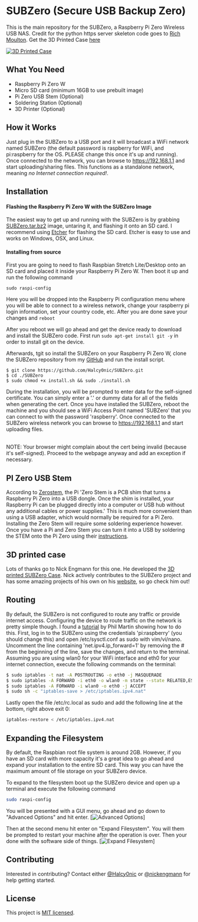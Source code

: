# SUBZero (Secure USB Backup Zero) <br /> 
This is the main repository for the SUBZero, a Raspberry Pi Zero Wireless USB NAS.  Credit for the python https server skeleton code goes to [Rich Moulton](https://github.com/rhmoult/SecurityTools/blob/master/Platform_Independent/Python/httpsWithUpload/src/httpsWithUpload.py). Get the 3D Printed Case [here](https://www.thingiverse.com/thing:3389059)

[![3D Printed Case](/Pictures/SUBZero5.jpg)](https://www.thingiverse.com/thing:3389059)

## What You Need
* Raspberry Pi Zero W
* Micro SD card (minimum 16GB to use prebuilt image)
* Pi Zero USB Stem (Optional)
* Soldering Station (Optional)
* 3D Printer (Optional)

## How it Works
Just plug in the SUBZero to a USB port and it will broadcast a WiFi network named SUBZero (the default password is raspberry for WiFi, and pi:raspberry for the OS.  PLEASE change this once it's up and running).  Once connected to the network, you can browse to https://192.168.1.1 and start uploading/sharing files. This functions as a standalone network, meaning *no Internet connection required!*.

## Installation

#### Flashing the Raspberry Pi Zero W with the SUBZero Image

The easiest way to get up and running with the SUBZero is by grabbing [SUBZero.tar.bz2](https://github.com/Halcy0nic/SUBZero/releases/tag/1v12) image, untaring it, and flashing it onto an SD card.  I recommend using [Etcher](https://www.balena.io/etcher/) for flashing the SD card.  Etcher is easy to use and works on Windows, OSX, and Linux.

#### Installing from source

First you are going to need to flash Raspbian Stretch Lite/Desktop onto an SD card and placed it inside your Raspberry Pi Zero W. Then boot it up and run the following command

```
sudo raspi-config
```

Here you will be dropped into the Raspberry Pi configuration menu where you will be able to connect to a wireless network, change your raspberry pi login information, set your country code, etc. After you are done save your changes and `reboot`

After you reboot we will go ahead and get the device ready to download and install the SUBZero code. First run `sudo apt-get install git -y` in order to install git on the device.

Afterwards, tgit so install the SUBZero on your Raspberry Pi Zero W, clone the SUBZero repository from my [GitHub](https://github.com/Halcy0nic/SUBZero) and run the install script.

``` 
$ git clone https://github.com/Halcy0nic/SUBZero.git
$ cd ./SUBZero
$ sudo chmod +x install.sh && sudo ./install.sh
```
During the installation, you will be prompted to enter data for the self-signed certificate. You can simply enter a '.' or dummy data for all of the fields when generating the cert.  Once you have installed the SUBZero, reboot the machine and you should see a WiFi Access Point named 'SUBZero' that you can connect to with the password 'raspberry'.  Once connected to the SUBZero wireless network you can browse to https://192.168.1.1 and start uploading files.


<br />NOTE: Your browser might complain about the cert being invalid (because it's self-signed).  Proceed to the webpage anyway and add an exception if necessary.

## PI Zero USB Stem

According to [Zerostem](https://zerostem.io), the Pi 'Zero Stem is a PCB shim that turns a Raspberry Pi Zero into a USB dongle. Once the shim is installed, your Raspberry Pi can be plugged directly into a computer or USB hub without any additional cables or power supplies.'  This is much more convenient than using a USB adapter, which would normally be required for a Pi Zero.  Installing the Zero Stem will require some soldering experience however.  Once you have a Pi and Zero Stem you can turn it into a USB by soldering the STEM onto the Pi Zero using their [instructions](https://zerostem.io/installation/).


## 3D printed case
Lots of thanks go to Nick Engmann for this one.  He developed the [3D printed SUBZero Case](https://www.thingiverse.com/thing:3389059).  Nick actively contributes to the SUBZero project and has some amazing projects of his own on his [website](https://nickengmann.com), so go check him out!


## Routing
By default, the SUBZero is not configured to route any traffic or provide internet access.  Configuring the device to route traffic on the network is pretty simple though.  I found a [tutorial](https://frillip.com/using-your-raspberry-pi-3-as-a-wifi-access-point-with-hostapd/) by Phil Martin showing how to do this.  First, log in to the SUBZero using the credentials 'pi:raspberry' (you should change this) and open /etc/sysctl.conf as sudo with vim/vi/nano.  Uncomment the line containing 'net.ipv4.ip_forward=1' by removing the # from the beginning of the line, save the changes, and return to the terminal.  Assuming you are using wlan0 for your WiFi interface and eth0 for your internet connection, execute the following commands on the terminal:

``` bash
$ sudo iptables -t nat -A POSTROUTING -o eth0 -j MASQUERADE  
$ sudo iptables -A FORWARD -i eth0 -o wlan0 -m state --state RELATED,ESTABLISHED -j ACCEPT  
$ sudo iptables -A FORWARD -i wlan0 -o eth0 -j ACCEPT
$ sudo sh -c "iptables-save > /etc/iptables.ipv4.nat"
```

Lastly open the file /etc/rc.local as sudo and add the following line at the bottom, right above exit 0:

``` bash
iptables-restore < /etc/iptables.ipv4.nat 
```

## Expanding the Filesystem
By default, the Raspbian root file system is around 2GB. However, if you have an SD card with more capacity it's a great idea to go ahead and expand your installation to the entire SD card. This way you can have the maximum amount of file storage on your SUBZero device.

To expand to the filesystem boot up the SUBZero device and open up a terminal and execute the following command

``` bash
sudo raspi-config
```

You will be presented with a GUI menu, go ahead and go down to "Advanced Options" and hit enter.
[![Advanced Options](https://www.raspberrypi.org/documentation/configuration/images/raspi-config.png)]

Then at the second menu hit enter on "Expand Filesystem". You will them be prompted to restart your machine after the operation is over. Then your done with the software side of things.
[![Expand Filesystem](https://geek-university.com/wp-content/images/raspberry-pi/expand_filesystem_raspbian.jpg?x13092)]

## Contributing

Interested in contributing? Contact either [@Halcy0nic](https://github.com/Halcy0nic) or [@nickengmann](https://github.com/nickengmann) for help getting started.

## License

This project is [MIT licensed](./LICENSE.md).
